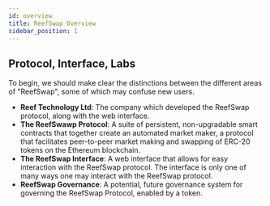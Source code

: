 ```yaml
---
id: overview
title: ReefSwap Overview
sidebar_position: 1
---
```


## Protocol, Interface, Labs

To begin, we should make clear the distinctions between the different areas of "ReefSwap", some of which may confuse new users.

- **Reef Technology Ltd**: The company which developed the ReefSwap protocol, along with the web interface.
- **The ReefSwawp Protocol**: A suite of persistent, non-upgradable smart contracts that together create an automated market maker, a protocol that facilitates peer-to-peer market making and swapping of ERC-20 tokens on the Ethereum blockchain.
- **The ReefSwap Interface**: A web interface that allows for easy interaction with the ReefSwap protocol. The interface is only one of many ways one may interact with the ReefSwap protocol.
- **ReefSwap Governance**: A potential, future governance system for governing the ReefSwap Protocol, enabled by a token.
